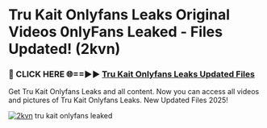 # Tru Kait Onlyfans Leaks Original Videos 0nlyFans Leaked - Files Updated! (2kvn)

<h3>🔴 CLICK HERE 🌐==►► <a href="https://tinyurl.com/2wckxsce" rel="nofollow">Tru Kait Onlyfans Leaks Updated Files</a></h3>

Get Tru Kait Onlyfans Leaks and all content. Now you can access all videos and pictures of Tru Kait Onlyfans Leaks. New Updated Files 2025!

[![2kvn](https://i.imgur.com/AFduVYN.gif)](https://tinyurl.com/2wckxsce)
tru kait onlyfans leaked